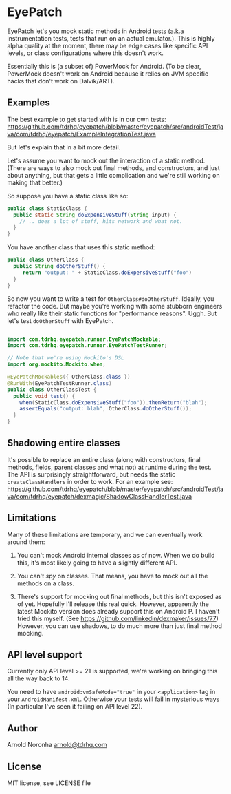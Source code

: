 # EyePatch

EyePatch let's you mock static methods in Android tests
(a.k.a instrumentation tests, tests that run on an actual
emulator.). This is highly alpha quality at the moment, there may be
edge cases like specific API levels, or class configurations where
this doesn't work.

Essentially this is (a subset of) PowerMock for Android. (To be clear,
PowerMock doesn't work on Android because it relies on JVM
specific hacks that don't work on Dalvik/ART).

## Examples

The best example to get started with is in our own tests: https://github.com/tdrhq/eyepatch/blob/master/eyepatch/src/androidTest/java/com/tdrhq/eyepatch/ExampleIntegrationTest.java

But let's explain that in a bit more detail.

Let's assume you want to mock out the interaction of a static
method. (There are ways to also mock out final methods, and
constructors, and just about anything, but that gets a little
complication and we're still working on making that better.)

So suppose you have a static class like so:
```java
public class StaticClass {
  public static String doExpensiveStuff(String input) {
    // .. does a lot of stuff, hits network and what not.
  }
}
```

You have another class that uses this static method:

```java
public class OtherClass {
  public String doOtherStuff() {
     return "output: " + StaticClass.doExpensiveStuff("foo")
  }
}
```

So now you want to write a test for
`OtherClass#doOtherStuff`. Ideally, you refactor the code. But maybe
you're working with some stubborn engineers who really like their
static functions for "performance reasons". Uggh. But let's test
`doOtherStuff` with EyePatch.

```java

import com.tdrhq.eyepatch.runner.EyePatchMockable;
import com.tdrhq.eyepatch.runner.EyePatchTestRunner;

// Note that we're using Mockito's DSL
import org.mockito.Mockito.when;

@EyePatchMockables({ OtherClass.class })
@RunWith(EyePatchTestRunner.class)
public class OtherClassTest {
  public void test() {
    when(StaticClass.doExpensiveStuff("foo")).thenReturn("blah");
    assertEquals("output: blah", OtherClass.doOtherStuff());
  }
}
```

## Shadowing entire classes

It's possible to replace an entire class (along with constructors,
final methods, fields, parent classes and what not) at runtime during
the test. The API is surprisingly straightforward, but needs the
static `createClassHandlers` in order to work. For an example see:
https://github.com/tdrhq/eyepatch/blob/master/eyepatch/src/androidTest/java/com/tdrhq/eyepatch/dexmagic/ShadowClassHandlerTest.java

## Limitations

Many of these limitations are temporary, and we can eventually work
around them:

1. You can't mock Android internal classes as of now. When we do build
this, it's most likely going to have a slightly different API.

2. You can't *spy* on classes. That means, you have to mock out all
the methods on a class.

3. There's support for mocking out final methods, but this isn't
exposed as of yet. Hopefully I'll release this real quick. However,
apparently the latest Mockito version does already support this on
Android P. I haven't tried this myself. (See
https://github.com/linkedin/dexmaker/issues/77) However, you can use
shadows, to do much more than just final method mocking.

## API level support

Currently only API level >= 21 is supported, we're working on bringing
this all the way back to 14.

You need to have `android:vmSafeMode="true"` in your `<application>`
tag in your `AndroidManifest.xml`. Otherwise your tests will fail in
mysterious ways (In particular I've seen it failing on API level 22).

## Author

Arnold Noronha <arnold@tdrhq.com>

## License

MIT license, see LICENSE file
